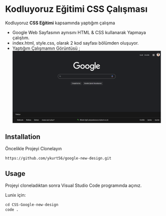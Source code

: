 # Kodluyoruz Eğitimi CSS Çalışması

Kodluyoruz **CSS Eğitimi** kapsamında yaptığım çalışma

- Google Web Sayfasının aynısını HTML & CSS kullanarak Yapmaya çalıştım.
- index.html, style.css, olarak 2 kod sayfası bölümden oluşuyor.
- Yaptığım Çalışmamın Görüntüsü ;
  ![Google Page Preview](img/google-new.png)

## Installation

Öncelikle Projeyi Clonelayın

```
https://github.com/ykurt56/google-new-design.git
```

## Usage

Projeyi cloneladıktan sonra Visual Studio Code programında açınız.

Lunix için:

    cd CSS-Google-new-design
    code .
